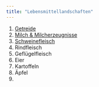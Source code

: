 ```yaml
---
title: "Lebensmittellandschaften"
---
```


1. [Getreide](Getreide/Getreide.html)
2. [Milch & Milcherzeugnisse](Milch-und-Milcherzeugnisse/Milch-und-Milcherzeugnisse.html)
3. [Schweinefleisch](Schweinefleisch/Schweinefleisch.html)
4. Rindfleisch
5. Geflügelfleisch
6. Eier
7. Kartoffeln
8. Äpfel
9. 
